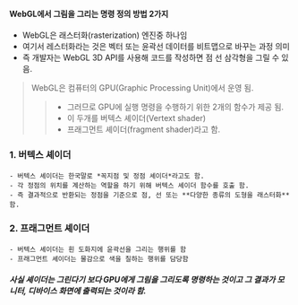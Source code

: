 #### WebGL에서 그림을 그리는 명령 정의 방법 2가지

- WebGL은 래스터화(rasterization) 엔진중 하나임
- 여기서 레스터화라는 것은 벡터 또는 윤곽선 데이터를 비트맵으로 바꾸는 과정 의미
- 즉 개발자는 WebGL 3D API를 사용해 코드를 작성하면 점 선 삼각형을 그릴 수 있음.

> WebGL은 컴퓨터의 GPU(Graphic Processing Unit)에서 운영 됨.
> > * 그러므로 GPU에 실행 명령을 수행하기 위한 2개의 함수가 제공 됨.
> > * 이 두개를 버텍스 셰이더(Vertext shader)
> > * 프래그먼트 셰이더(fragment shader)라고 함.

### 1. 버텍스 셰이더
    - 버텍스 셰이더는 한국말로 *꼭지점 및 정점 셰이더*라고도 함.
    - 각 정점의 위치를 계산하는 역할을 하기 위해 버텍스 셰이더 함수를 호출 함.
    - 즉 결과적으로 반환되는 정점을 기준으로 점, 선 또는 **다양한 종류의 도형을 래스터화** 함.

### 2. 프래그먼트 셰이더
    - 버텍스 셰이더는 흰 도화지에 윤곽선을 그리는 행위를 함
    - 프래그먼트 셰이더는 물감으로 색을 칠하는 행위를 담당함

##### 사실 셰이더는 그린다기 보다 GPU에게 그림을 그리도록 명령하는 것이고 그 결과가 모니터, 디바이스 화면에 출력되는 것이라 함.
